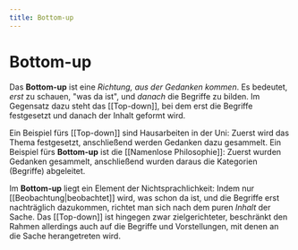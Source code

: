 ```yaml
---
title: Bottom-up
---
```


# Bottom-up

Das **Bottom-up** ist eine _Richtung, aus der Gedanken kommen_. Es bedeutet, _erst_ zu schauen, "was da ist", und _danach_ die Begriffe zu bilden. Im Gegensatz dazu steht das [[Top-down]], bei dem erst die Begriffe festgesetzt und danach der Inhalt geformt wird.

Ein Beispiel fürs [[Top-down]] sind Hausarbeiten in der Uni: Zuerst wird das Thema festgesetzt, anschließend werden Gedanken dazu gesammelt. Ein Beispiel fürs **Bottom-up** ist die [[Namenlose Philosophie]]: Zuerst wurden Gedanken gesammelt, anschließend wurden daraus die Kategorien (Begriffe) abgeleitet.

Im **Bottom-up** liegt ein Element der Nichtsprachlichkeit: Indem nur [[Beobachtung|beobachtet]] wird, was schon da ist, und die Begriffe erst nachträglich dazukommen, richtet man sich nach dem puren _Inhalt_ der Sache. Das [[Top-down]] ist hingegen zwar zielgerichteter, beschränkt den Rahmen allerdings auch auf die Begriffe und Vorstellungen, mit denen an die Sache herangetreten wird.
